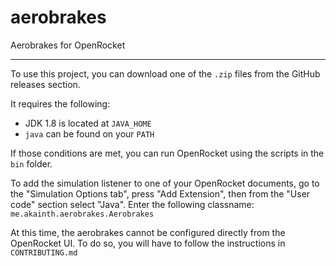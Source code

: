 # aerobrakes

Aerobrakes for OpenRocket

---

To use this project, you can download one of the `.zip` files from the GitHub releases section.

It requires the following:
- JDK 1.8 is located at `JAVA_HOME`
- `java` can be found on your `PATH`

If those conditions are met, you can run OpenRocket using the scripts in the `bin` folder.

To add the simulation listener to one of your OpenRocket documents,
go to the "Simulation Options tab", press "Add Extension", then from the 
"User code" section select "Java". Enter the following classname: 
`me.akainth.aerobrakes.Aerobrakes`

At this time, the aerobrakes cannot be configured directly from the OpenRocket UI. 
To do so, you will have to follow the instructions in `CONTRIBUTING.md`
